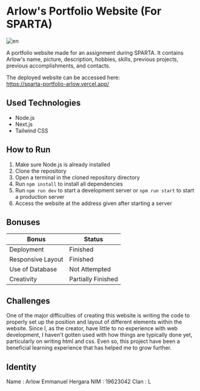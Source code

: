 # Arlow's Portfolio Website (For SPARTA)

![en](https://img.shields.io/badge/lang-en-blue)  

A portfolio website made for an assignment during SPARTA. It contains Arlow's name, picture, description, hobbies, skills, previous projects, previous accomplishments, and contacts.  
  
The deployed website can be accessed here:  
https://sparta-portfolio-arlow.vercel.app/

## Used Technologies

- Node.js
- Next.js
- Tailwind CSS

## How to Run

1. Make sure Node.js is already installed
2. Clone the repository
3. Open a terminal in the cloned repository directory
4. Run `npm install` to install all dependencies
5. Run `npm run dev` to start a development server or `npm run start` to start a production server
6. Access the website at the address given after starting a server

## Bonuses

|Bonus | Status|
|-|-|
|Deployment | Finished|
|Responsive Layout | Finished|
|Use of Database | Not Attempted|
|Creativity | Partially Finished|

## Challenges

One of the major difficulties of creating this website is writing the code to properly set up the position and layout of different elements within the website. Since I, as the creator, have little to no experience with web development, I haven't gotten used with how things are typically done yet, particularly on writing html and css. Even so, this project have been a beneficial learning experience that has helped me to grow further.

## Identity

Name : Arlow Emmanuel Hergara
NIM : 19623042
Clan : L
